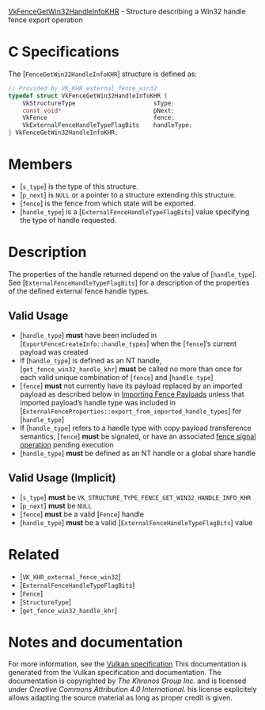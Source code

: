 [VkFenceGetWin32HandleInfoKHR](https://www.khronos.org/registry/vulkan/specs/1.3-extensions/man/html/VkFenceGetWin32HandleInfoKHR.html) - Structure describing a Win32 handle fence export operation

# C Specifications
The [`FenceGetWin32HandleInfoKHR`] structure is defined as:
```c
// Provided by VK_KHR_external_fence_win32
typedef struct VkFenceGetWin32HandleInfoKHR {
    VkStructureType                      sType;
    const void*                          pNext;
    VkFence                              fence;
    VkExternalFenceHandleTypeFlagBits    handleType;
} VkFenceGetWin32HandleInfoKHR;
```

# Members
- [`s_type`] is the type of this structure.
- [`p_next`] is `NULL` or a pointer to a structure extending this structure.
- [`fence`] is the fence from which state will be exported.
- [`handle_type`] is a [`ExternalFenceHandleTypeFlagBits`] value specifying the type of handle requested.

# Description
The properties of the handle returned depend on the value of
[`handle_type`].
See [`ExternalFenceHandleTypeFlagBits`] for a description of the
properties of the defined external fence handle types.
## Valid Usage
-  [`handle_type`] **must**  have been included in [`ExportFenceCreateInfo::handle_types`] when the [`fence`]’s current payload was created
-    If [`handle_type`] is defined as an NT handle, [`get_fence_win32_handle_khr`] **must**  be called no more than once for each valid unique combination of [`fence`] and [`handle_type`]
-  [`fence`] **must**  not currently have its payload replaced by an imported payload as described below in [Importing Fence Payloads](https://www.khronos.org/registry/vulkan/specs/1.3-extensions/html/vkspec.html#synchronization-fences-importing) unless that imported payload’s handle type was included in [`ExternalFenceProperties::export_from_imported_handle_types`] for [`handle_type`]
-    If [`handle_type`] refers to a handle type with copy payload transference semantics, [`fence`] **must**  be signaled, or have an associated [fence signal operation](https://www.khronos.org/registry/vulkan/specs/1.3-extensions/html/vkspec.html#synchronization-fences-signaling) pending execution
-  [`handle_type`] **must**  be defined as an NT handle or a global share handle

## Valid Usage (Implicit)
-  [`s_type`] **must**  be `VK_STRUCTURE_TYPE_FENCE_GET_WIN32_HANDLE_INFO_KHR`
-  [`p_next`] **must**  be `NULL`
-  [`fence`] **must**  be a valid [`Fence`] handle
-  [`handle_type`] **must**  be a valid [`ExternalFenceHandleTypeFlagBits`] value

# Related
- [`VK_KHR_external_fence_win32`]
- [`ExternalFenceHandleTypeFlagBits`]
- [`Fence`]
- [`StructureType`]
- [`get_fence_win32_handle_khr`]

# Notes and documentation
For more information, see the [Vulkan specification](https://www.khronos.org/registry/vulkan/specs/1.3-extensions/html/vkspec.html)
This documentation is generated from the Vulkan specification and documentation.
The documentation is copyrighted by *The Khronos Group Inc.* and is licensed under *Creative Commons Attribution 4.0 International*.
his license explicitely allows adapting the source material as long as proper credit is given.
        